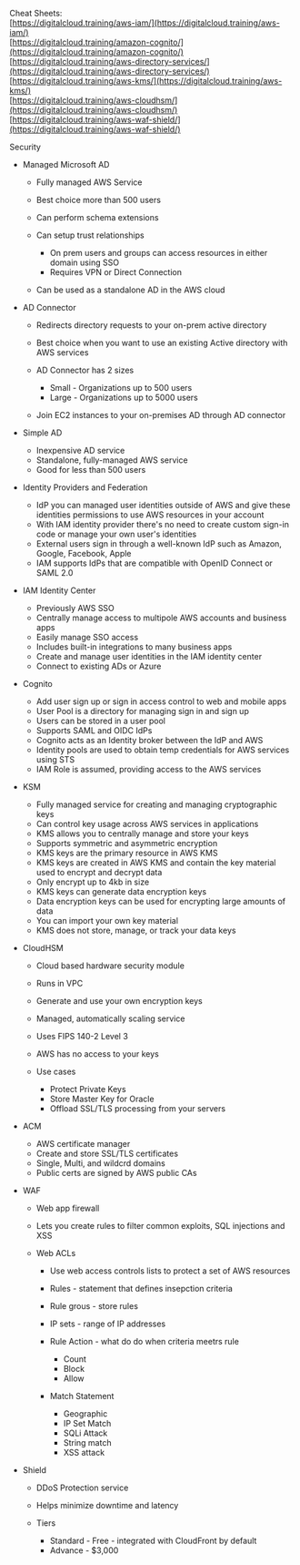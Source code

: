 Cheat Sheets:  
[https://digitalcloud.training/aws-iam/](https://digitalcloud.training/aws-iam/)  
[https://digitalcloud.training/amazon-cognito/](https://digitalcloud.training/amazon-cognito/)  
[https://digitalcloud.training/aws-directory-services/](https://digitalcloud.training/aws-directory-services/)  
[https://digitalcloud.training/aws-kms/](https://digitalcloud.training/aws-kms/)  
[https://digitalcloud.training/aws-cloudhsm/](https://digitalcloud.training/aws-cloudhsm/)  
[https://digitalcloud.training/aws-waf-shield/](https://digitalcloud.training/aws-waf-shield/)
 
Security

- Managed Microsoft AD
    
    - Fully managed AWS Service
    - Best choice more than 500 users
    - Can perform schema extensions
    - Can setup trust relationships
        
        - On prem users and groups can access resources in either domain using SSO
        - Requires VPN or Direct Connection
    - Can be used as a standalone AD in the AWS cloud
- AD Connector
    
    - Redirects directory requests to your on-prem active directory
    - Best choice when you want to use an existing Active directory with AWS services
    - AD Connector has 2 sizes
        
        - Small - Organizations up to 500 users
        - Large - Organizations up to 5000 users
    - Join EC2 instances to your on-premises AD through AD connector
- Simple AD
    
    - Inexpensive AD service
    - Standalone, fully-managed AWS service
    - Good for less than 500 users
- Identity Providers and Federation
    
    - IdP you can managed user identities outside of AWS and give these identities permissions to use AWS resources in your account
    - With IAM identity provider there's no need to create custom sign-in code or manage your own user's identities
    - External users sign in through a well-known IdP such as Amazon, Google, Facebook, Apple
    - IAM supports IdPs that are compatible with OpenID Connect or SAML 2.0
- IAM Identity Center
    
    - Previously AWS SSO
    - Centrally manage access to multipole AWS accounts and business apps
    - Easily manage SSO access
    - Includes built-in integrations to many business apps
    - Create and manage user identities in the IAM identity center
    - Connect to existing ADs or Azure
- Cognito
    
    - Add user sign up or sign in access control to web and mobile apps
    - User Pool is a directory for managing sign in and sign up
    - Users can be stored in a user pool
    - Supports SAML and OIDC IdPs
    - Cognito acts as an Identity broker between the IdP and AWS
    - Identity pools are used to obtain temp credentials for AWS services using STS
    - IAM Role is assumed, providing access to the AWS services
- KSM
    
    - Fully managed service for creating and managing cryptographic keys
    - Can control key usage across AWS services in applications
    - KMS allows you to centrally manage and store your keys
    - Supports symmetric and asymmetric encryption
    - KMS keys are the primary resource in AWS KMS
    - KMS keys are created in AWS KMS and contain the key material used to encrypt and decrypt data
    - Only encrypt up to 4kb in size
    - KMS keys can generate data encryption keys
    - Data encryption keys can be used for encrypting large amounts of data
    - You can import your own key material
    - KMS does not store, manage, or track your data keys
- CloudHSM
    
    - Cloud based hardware security module
    - Runs in VPC
    - Generate and use your own encryption keys
    - Managed, automatically scaling service
    - Uses FIPS 140-2 Level 3
    - AWS has no access to your keys
    - Use cases
        
        - Protect Private Keys
        - Store Master Key for Oracle
        - Offload SSL/TLS processing from your servers
- ACM
    
    - AWS certificate manager
    - Create and store SSL/TLS certificates
    - Single, Multi, and wildcrd domains
    - Public certs are signed by AWS public CAs
- WAF
    
    - Web app firewall
    - Lets you create rules to filter common exploits, SQL injections and XSS
    - Web ACLs
        
        - Use web access controls lists to protect a set of AWS resources
        - Rules - statement that defines insepction criteria
        - Rule grous - store rules
        - IP sets - range of IP addresses
        - Rule Action - what do do when criteria meetrs rule
            
            - Count
            - Block
            - Allow
        - Match Statement
            
            - Geographic
            - IP Set Match
            - SQLi Attack
            - String match
            - XSS attack
- Shield
    
    - DDoS Protection service
    - Helps minimize downtime and latency
    - Tiers
        
        - Standard - Free - integrated with CloudFront by default
        - Advance - $3,000